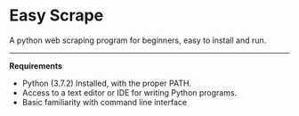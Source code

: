 # Easy Scrape
A python web scraping program for beginners, easy to install and run.  

---
**Requirements**  
- Python (3.7.2) Installed, with the proper PATH.
- Access to a text editor or IDE for writing Python programs.
- Basic familiarity with command line interface
